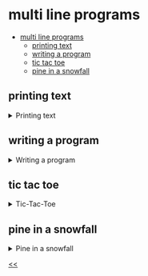 # multi line programs

- [multi line programs](#multi-line-programs)
  - [printing text](#printing-text)
  - [writing a program](#writing-a-program)
  - [tic tac toe](#tic-tac-toe)
  - [pine in a snowfall](#pine-in-a-snowfall)

## printing text
<details>
<summary>Printing text</summary>

### description
Write a program that prints the following text:
```console
I
love
winter
```

### solution
[print-text.js](./print-text.js)

</details>

## writing a program
<details>
<summary>Writing a program</summary>

### description
Write a program that prints the following text:
```console
How
deep

is
the
ocean?
```

Don't forget the empty line.

### example
**Sample Input 1:**
```console
```

**Sample Output 1:**
```console
How
deep

is
the
ocean?
```

### solution
[writing-a-program.js](./writing-a-program.js)

</details>

## tic tac toe
<details>
<summary>Tic-Tac-Toe</summary>

### description
You need to finish a program that displays the result grid of a Tic-Tac-Toe game.

The grid is shown below:
```
X X O
O X O
O O X
```

`O` is not a zero; it is a letter. The letters `X` and `O` should be uppercase.

### solution
[tic-tac-toe.js](./tic-tac-toe.js)

</details>

## pine in a snowfall
<details>
<summary>Pine in a snowfall</summary>

### description
Write a program that prints this lovely winter pine with `#` and `.` symbols:
```console
...#...
..###..
.#####.
...#...
```

### solution
[print-pine.js](./print-pine.js)

</details>

[<<](../../../README.md)
<!--
<details>
<summary></summary>

## 
### description

### solution

</details>

-->



